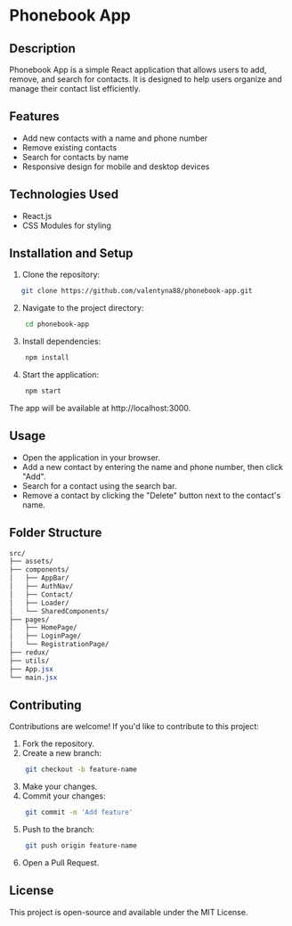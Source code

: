 # Phonebook App

## Description

Phonebook App is a simple React application that allows users to add, remove,
and search for contacts. It is designed to help users organize and manage their
contact list efficiently.

## Features

- Add new contacts with a name and phone number
- Remove existing contacts
- Search for contacts by name
- Responsive design for mobile and desktop devices

## Technologies Used

- React.js
- CSS Modules for styling

## Installation and Setup

1. Clone the repository:

```bash
   git clone https://github.com/valentyna88/phonebook-app.git
```

2. Navigate to the project directory:

```bash
    cd phonebook-app
```

3. Install dependencies:

```bash
    npm install
```

4. Start the application:

```bash
    npm start
```

The app will be available at http://localhost:3000.

## Usage

- Open the application in your browser.
- Add a new contact by entering the name and phone number, then click "Add".
- Search for a contact using the search bar.
- Remove a contact by clicking the "Delete" button next to the contact's name.

## Folder Structure

```css
src/
├── assets/
├── components/
│   ├── AppBar/
│   ├── AuthNav/
│   ├── Contact/
│   ├── Loader/
│   └── SharedComponents/
├── pages/
│   ├── HomePage/
│   ├── LoginPage/
│   └── RegistrationPage/
├── redux/
├── utils/
├── App.jsx
└── main.jsx
```

## Contributing

Contributions are welcome! If you'd like to contribute to this project:

1. Fork the repository.
2. Create a new branch:

```bash
    git checkout -b feature-name
```

3. Make your changes.
4. Commit your changes:

```bash
    git commit -m 'Add feature'
```

5. Push to the branch:

```bash
    git push origin feature-name
```

6. Open a Pull Request.

## License

This project is open-source and available under the MIT License.
